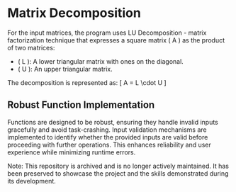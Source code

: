 # Matrix Decomposition
For the input matrices, the program uses LU Decomposition - matrix factorization technique that expresses a square matrix \( A \) as the product of two matrices:
- \( L \): A lower triangular matrix with ones on the diagonal.
- \( U \): An upper triangular matrix.

The decomposition is represented as:
\[
A = L \cdot U
\]
## Robust Function Implementation
Functions are designed to be robust, ensuring they handle invalid inputs gracefully and avoid task-crashing. Input validation mechanisms are implemented to identify whether the provided inputs are valid before proceeding with further operations. This enhances reliability and user experience while minimizing runtime errors.

Note: This repository is archived and is no longer actively maintained. It has been preserved to showcase the project and the skills demonstrated during its development.

